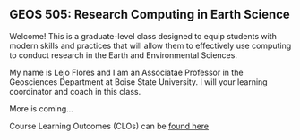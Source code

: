 ## GEOS 505: Research Computing in Earth Science

Welcome! This is a graduate-level class designed to equip students with modern skills and practices that will allow them to effectively use computing to conduct research in the Earth and Environmental Sciences.  

My name is Lejo Flores and I am an Associatae Professor in the Geosciences Department at Boise State University. I will your  learning coordinator and coach in this class. 

More is coming...

Course Learning Outcomes (CLOs) can be [found here](pages/LearningOutcomes.md)
